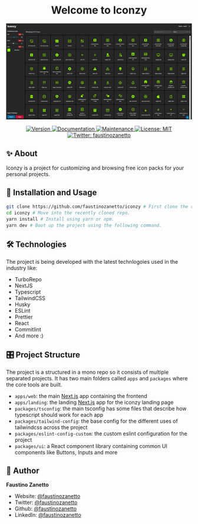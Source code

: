 <h1 align="center">Welcome to Iconzy</h1>

<div align="center">
  <img src="assets/images/iconzy-showcase.png" />
  <p>
    <a href="https://www.npmjs.com/package/iconzy" target="_blank">
      <img alt="Version" src="https://img.shields.io/npm/v/portfolio.svg">
    </a>
    <a href="https://github.com/faustinozanetto/iconzy#readme" target="_blank">
      <img alt="Documentation" src="https://img.shields.io/badge/documentation-yes-brightgreen.svg" />
    </a>
    <a href="https://github.com/faustinozanetto/iconzy/graphs/commit-activity" target="_blank">
      <img alt="Maintenance" src="https://img.shields.io/badge/Maintained%3F-yes-green.svg" />
    </a>
    <a href="https://github.com/faustinozanetto/iconzy/blob/master/LICENSE" target="_blank">
      <img alt="License: MIT" src="https://img.shields.io/github/license/faustinozanetto/iconzy" />
    </a>
    <a href="https://twitter.com/faustinozanetto" target="_blank">
      <img alt="Twitter: faustinozanetto" src="https://img.shields.io/twitter/follow/faustinozanetto.svg?style=social" />
    </a>
  </p>
</div>

## ✨ About

Iconzy is a project for customizing and browsing free icon packs for your personal projects.

## 🚀 Installation and Usage

```sh
git clone https://github.com/faustinozanetto/iconzy # First clone the repo in your folder of choice.
cd iconzy # Move into the recently cloned repo.
yarn install # Install using yarn or npm.
yarn dev # Boot up the project using the following command.
```

## 🛠️ Technologies

The project is being developed with the latest technlogoies used in the industry like:

- TurboRepo
- NextJS
- Typescript
- TailwindCSS
- Husky
- ESLint
- Prettier
- React
- Commitlint
- And more :)

## 🎛️ Project Structure

The project is a structured in a mono repo so it consists of multiple separated projects. It has two main folders called `apps` and `packages` where the core tools are built.

- `apps/web`: the main [Next.js](https://nextjs.org/) app containing the frontend
- `apps/landing`: the landing [Next.js](https://nextjs.org/) app for the iconzy landing page
- `packages/tsconfig`: the main tsconfig has some files that describe how typescript should work for each app
- `packages/tailwind-config`: the base config for the different uses of tailwindcss across the project
- `packages/eslint-config-custom`: the custom eslint configuration for the project
- `packages/ui`: a React component library containing common UI components like Buttons, Inputs and more

## 👤 Author

**Faustino Zanetto**

- Website: [@faustinozanetto](https://faustinozanetto.vercel.app)
- Twitter: [@faustinozanetto](https://twitter.com/faustinozanetto)
- Github: [@faustinozanetto](https://github.com/faustinozanetto)
- LinkedIn: [@faustinozanetto](https://linkedin.com/in/faustino-zanetto-4294a3213)
